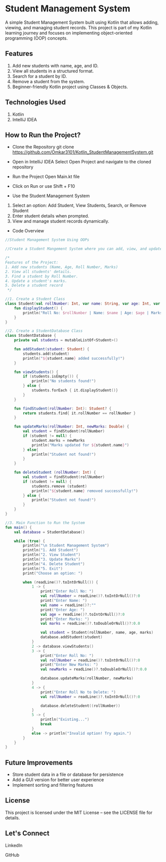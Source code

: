 # Student Management System

A simple Student Management System built using Kotlin that allows adding, viewing, and managing student records. This project is part of my Kotlin learning journey and focuses on implementing object-oriented programming (OOP) concepts.

## Features
1. Add new students with name, age, and ID.
2. View all students in a structured format.
3. Search for a student by ID.
4. Remove a student from the system.
5. Beginner-friendly Kotlin project using Classes & Objects.


## Technologies Used
1. Kotlin
2. IntelliJ IDEA



## How to Run the Project?

* Clone the Repository
git clone https://github.com/Omkar3101/Kotlin_StudentManagementSystem.git

* Open in IntelliJ IDEA
Select Open Project and navigate to the cloned repository

* Run the Project
Open Main.kt file

* Click on Run or use Shift + F10

* Use the Student Management System
1. Select an option: Add Student, View Students, Search, or Remove Student
2. Enter student details when prompted.
3. View and manage student records dynamically.

* Code Overview

``` kotlin
//Student Management System Using OOPs

//Create a Student Mangement System where you can add, view, and update student details using Classes, Objects, Methods, and Constructors in Kotlin.

/*
Features of the Project:
1. Add new students (Name, Age, Roll Number, Marks)
2. View all students' details.
3. Find a student by Roll Number.
4. Update a student's marks.
5. Delete a student record
 */

//1. Create a Student Class
class Student(val rollNumber: Int, var name: String, var age: Int, var marks: Double) {
    fun displayStudent() {
        println("Roll No: $rollNumber | Name: $name | Age: $age | Marks: $marks")
    }
}

//2. Create a StudentDatabase Class
class StudentDatabase {
    private val students = mutableListOf<Student>()

    fun addStudent(student: Student) {
        students.add(student)
        println("${student.name} added successfully!")
    }

    fun viewStudents() {
        if (students.isEmpty()) {
            println("No students found!")
        } else {
            students.forEach { it.displayStudent()}
        }
    }

    fun findStudent(rollNumber: Int): Student? {
        return students.find{ it.rollNumber == rollNumber }
    }

    fun updateMarks(rollNumber: Int, newMarks: Double) {
        val student = findStudent(rollNumber)
        if (student != null) {
            student.marks = newMarks
            println("Marks updated for ${student.name}")
        } else{
            println("Student not found!")
        }
    }

    fun deleteStudent (rollNumber: Int) {
        val student = findStudent(rollNumber)
        if (student != null) {
            students.remove (student)
            println("${student.name} removed successfully!")
        } else {
            println("Student not found!")
        }
    }
}

//3. Main Function to Run the System
fun main() {
    val database = StudentDatabase()

    while (true) {
        println("\n Student Management System")
        println("1. Add Student")
        println("2. View Student")
        println("3. Update Marks")
        println("4. Delete Student")
        println("5. Exit")
        print("Choose an option: ")

        when (readLine()?.toIntOrNull()) {
            1 -> {
                print("Enter Roll No: ")
                val rollNumber = readLine()?.toIntOrNull()?:0
                print("Enter Name: ")
                val name = readLine()?:""
                print("Enter Age: ")
                val age = readLine()?.toIntOrNull()?:0
                print("Enter Marks: ")
                val marks = readLine()?.toDoubleOrNull()?:0.0

                val student = Student(rollNumber, name, age, marks)
                database.addStudent(student)
            }
            2 -> database.viewStudents()
            3 -> {
                print("Enter Roll No: ")
                val rollNumber = readLine()?.toIntOrNull()?:0
                print("Enter New Marks: ")
                val newMarks = readLine()?.toDoubleOrNull()?:0.0

                database.updateMarks(rollNumber, newMarks)
            }
            4 -> {
                print("Enter Roll No to Delete: ")
                val rollNumber = readLine()?.toIntOrNull()?:0

                database.deleteStudent((rollNumber))
            }
            5 -> {
                println("Existing...")
                break
            }
            else -> println("Invalid option! Try again.")
        }
    }
}
```

## Future Improvements
* Store student data in a file or database for persistence
* Add a GUI version for better user experience
* Implement sorting and filtering features


## License
This project is licensed under the MIT License – see the LICENSE file for details.

## Let's Connect

LinkedIn

GitHub


